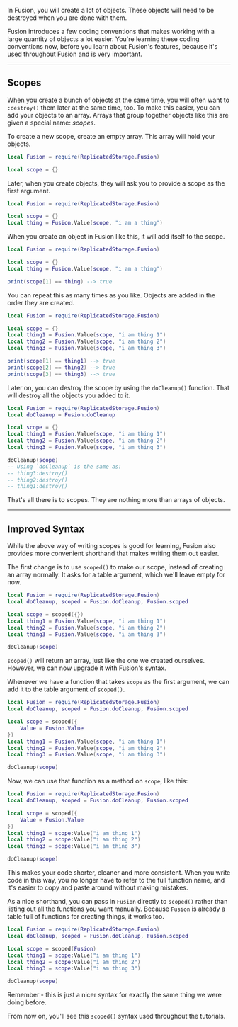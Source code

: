 In Fusion, you will create a lot of objects. These objects will need to be
destroyed when you are done with them.

Fusion introduces a few coding conventions that makes working with a large 
quantity of objects a lot easier. You're learning these coding conventions now,
before you learn about Fusion's features, because it's used throughout Fusion
and is very important.

-----

## Scopes

When you create a bunch of objects at the same time, you will often want to 
`:destroy()` them later at the same time, too. To make this easier, you can add
your objects to an array. Arrays that group together objects like this are given
a special name: *scopes*.

To create a new scope, create an empty array. This array will hold your objects.

```Lua linenums="1" hl_lines="3"
local Fusion = require(ReplicatedStorage.Fusion)

local scope = {}
```

Later, when you create objects, they will ask you to provide a scope as the
first argument.

```Lua linenums="1" hl_lines="4"
local Fusion = require(ReplicatedStorage.Fusion)

local scope = {}
local thing = Fusion.Value(scope, "i am a thing")
```

When you create an object in Fusion like this, it will add itself to the scope.

```Lua linenums="1" hl_lines="6"
local Fusion = require(ReplicatedStorage.Fusion)

local scope = {}
local thing = Fusion.Value(scope, "i am a thing")

print(scope[1] == thing) --> true
```

You can repeat this as many times as you like. Objects are added in the order
they are created.

```Lua linenums="1" hl_lines="4-10"
local Fusion = require(ReplicatedStorage.Fusion)

local scope = {}
local thing1 = Fusion.Value(scope, "i am thing 1")
local thing2 = Fusion.Value(scope, "i am thing 2")
local thing3 = Fusion.Value(scope, "i am thing 3")

print(scope[1] == thing1) --> true
print(scope[2] == thing2) --> true
print(scope[3] == thing3) --> true
```

Later on, you can destroy the scope by using the `doCleanup()` function. That
will destroy all the objects you added to it.

```Lua linenums="1" hl_lines="2 9"
local Fusion = require(ReplicatedStorage.Fusion)
local doCleanup = Fusion.doCleanup

local scope = {}
local thing1 = Fusion.Value(scope, "i am thing 1")
local thing2 = Fusion.Value(scope, "i am thing 2")
local thing3 = Fusion.Value(scope, "i am thing 3")

doCleanup(scope)
-- Using `doCleanup` is the same as:
-- thing3:destroy()
-- thing2:destroy()
-- thing1:destroy()
```

That's all there is to scopes. They are nothing more than arrays of objects.

-----

## Improved Syntax

While the above way of writing scopes is good for learning, Fusion also provides
more convenient shorthand that makes writing them out easier.

The first change is to use `scoped()` to make our scope, instead of creating an
array normally. It asks for a table argument, which we'll leave empty for now.

```Lua linenums="1" hl_lines="2 4"
local Fusion = require(ReplicatedStorage.Fusion)
local doCleanup, scoped = Fusion.doCleanup, Fusion.scoped

local scope = scoped({})
local thing1 = Fusion.Value(scope, "i am thing 1")
local thing2 = Fusion.Value(scope, "i am thing 2")
local thing3 = Fusion.Value(scope, "i am thing 3")

doCleanup(scope)
```

`scoped()` will return an array, just like the one we created ourselves.
However, we can now upgrade it with Fusion's syntax.

Whenever we have a function that takes `scope` as the first argument, we can add
it to the table argument of `scoped()`.

```Lua linenums="1" hl_lines="4-6"
local Fusion = require(ReplicatedStorage.Fusion)
local doCleanup, scoped = Fusion.doCleanup, Fusion.scoped

local scope = scoped({
	Value = Fusion.Value
})
local thing1 = Fusion.Value(scope, "i am thing 1")
local thing2 = Fusion.Value(scope, "i am thing 2")
local thing3 = Fusion.Value(scope, "i am thing 3")

doCleanup(scope)
```

Now, we can use that function as a method on `scope`, like this:

```Lua linenums="1" hl_lines="7-9"
local Fusion = require(ReplicatedStorage.Fusion)
local doCleanup, scoped = Fusion.doCleanup, Fusion.scoped

local scope = scoped({
	Value = Fusion.Value
})
local thing1 = scope:Value("i am thing 1")
local thing2 = scope:Value("i am thing 2")
local thing3 = scope:Value("i am thing 3")

doCleanup(scope)
```

This makes your code shorter, cleaner and more consistent. When you write code
in this way, you no longer have to refer to the full function name, and it's
easier to copy and paste around without making mistakes.

As a nice shorthand, you can pass in `Fusion` directly to `scoped()` rather than
listing out all the functions you want manually. Because `Fusion` is already a
table full of functions for creating things, it works too.

```Lua linenums="1" hl_lines="4"
local Fusion = require(ReplicatedStorage.Fusion)
local doCleanup, scoped = Fusion.doCleanup, Fusion.scoped

local scope = scoped(Fusion)
local thing1 = scope:Value("i am thing 1")
local thing2 = scope:Value("i am thing 2")
local thing3 = scope:Value("i am thing 3")

doCleanup(scope)
```

Remember - this is just a nicer syntax for exactly the same thing we were doing
before.

From now on, you'll see this `scoped()` syntax used throughout the tutorials.